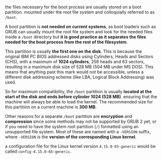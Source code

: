 the files necessary for the boot process are usually stored on a boot partition. mounted under the root file system and colloquially referred to as `/boot`.


A boot partition is **not needed on current systems**, as boot loaders such as GRUB can usually mount the root file system and look for the needed files inside a `/boot` directory but **it is good practice as it separates the files needed for the boot process from the rest of the filesystem**.


This partition is usually **the first one on the disk**. This is because the original IBM PC BIOS addressed disks using Cylinders, Heads and Sectors (CHS), with a maximum of **1024 cylinders**, 256 heads and 63 sectors, resulting in a maximum disk size of 528 MB (504 MB under MS DOS). This means that anything past this mark would not be accessible, unless a different disk addressing scheme (like LBA, Logical Block Addressing) was used.

So for maximum compatibility, the `/boot` partition is usually **located at the start of the disk and ends before cylinder 1024 (528 MB)**.  ensuring that the machine will always be able to load the kernel. The recommended size for this partition on a current machine is **300 MB**.

Other reasons for a separate `/boot` partition are **encryption** and **compression** since some methods may not be supported by GRUB 2 yet, or if you need to have the system root partition (`/`) formatted using an unsupported file system. Most of these are named with a `-VERSION` suffix, where `-VERSION` is the **version of the corresponding Linux kernel**.


a configuration file for the Linux kernel version `4.15.0-65-generic` would be called `config-4.15.0-65-generic`.




